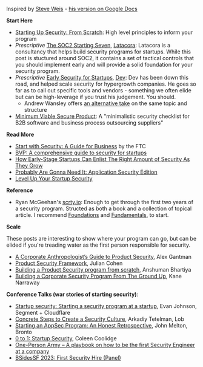 Inspired by [Steve Weis](https://saweis.net/) - [his version on Google Docs](https://docs.google.com/document/d/1emxgvksdH-XJIefPsSIt83Uni3NK4rGWy5uoIdohh_0/edit)

**Start Here**  

* [Starting Up Security: From Scratch](https://magoo.medium.com/starting-up-security-from-scratch-6f9a41199a65): High level principles to inform your program
* _Prescriptive_ [The SOC2 Starting Seven](https://latacora.micro.blog/2020/03/12/the-soc-starting.html), [Latacora](https://www.latacora.com/): Latacora is a consultancy that helps build security programs for startups. While this post is stuctured around SOC2, it contains a set of tactical controls that you should implement early and will provide a solid foundation for your security program.
* _Prescriptive_ [Early Security for Startups](https://devd.me/log/posts/startup-security/), [Dev](https://devd.me/): Dev has been down this road, and helped scale security for hypergrowth companies. He goes so far as to call out specific tools and vendors - something we often elide but can be high-leverage if you trust his judgement. You should.
    * Andrew Wansley offers [an alternative take](https://awans.org/Essays/Startup+Security) on the same topic and structure
* [Minimum Viable Secure Product](https://mvsp.dev/mvsp.en/): A "minimalistic security checklist for B2B software and business process outsourcing suppliers" 

**Read More**  

* [Start with Security: A Guide for Business](https://www.ftc.gov/business-guidance/resources/start-security-guide-business) by the FTC
* [BVP: A comprehensive guide to security for startups ](https://www.bvp.com/atlas/security-for-startups)
* [How Early-Stage Startups Can Enlist The Right Amount of Security As They Grow](https://review.firstround.com/how-early-stage-startups-can-enlist-the-right-amount-of-security-as-they-grow)
* [Probably Are Gonna Need It: Application Security Edition](https://jacobian.org/2021/jul/8/appsec-pagnis/)
* [Level Up Your Startup Security](https://blog.runreveal.com/startup-security-level-up/)

**Reference**  

* Ryan McGeehan's [scrty.io](http://scrty.io/): Enough to get through the first two years of a security program. Structed as both a book and a collection of topical article. I recommend [Foundations](http://scrty.io/foundations) and [Fundamentals](http://scrty.io/fundamentals), to start.

**Scale**

These posts are interesting to show where your program can go, but can be elided if you're treading water as the first person responsible for security.

* [A Corporate Anthropologist’s Guide to Product Security](https://againsthimself.medium.com/a-corporate-anthropologists-guide-to-product-security-fad7b8047df7), Alex Gantman
* [Product Security Framework](https://hockeyinjune.medium.com/product-security-14127b5838ba), Julian Cohen
* [Building a Product Security program from scratch](https://www.anshumanbhartiya.com/posts/building-product-security-program), Anshuman Bhartiya
* [Building a Corporate Security Program From The Ground Up](https://kanenarraway.com/posts/building-corporate-security/), Kane Narraway 

**Conference Talks (war stories of starting security)**:  

* [Startup security: Starting a security program at a startup](https://www.youtube.com/watch?v=6iNpqTZrwjE), Evan Johnson, Segment + Cloudflare
* [Concrete Steps to Create a Security Culture](https://www.youtube.com/watch?v=IiQIMkMcCHQ), Arkadiy Tetelman, Lob
* [Starting an AppSec Program: An Honest Retrospective](https://www.youtube.com/watch?v=ETkHISgEh3g), John Melton, Bronto
* [0 to 1: Startup Security](https://youtu.be/kwYtbIEPLy8?t=2437), Coleen Coolidge
* [ One-Person Army – A playbook on how to be the first Security Engineer at a company](https://sector.ca/sessions/one-person-army-a-playbook-on-how-to-be-the-first-security-engineer-at-a-company/)
* [BSidesSF 2023: First Security Hire (Panel)](https://www.youtube.com/watch?v=k01iaGzjvlE&list=PLbZzXF2qC3RuQAuC0C4Q7Lk4eQluqIVzL&index=43)